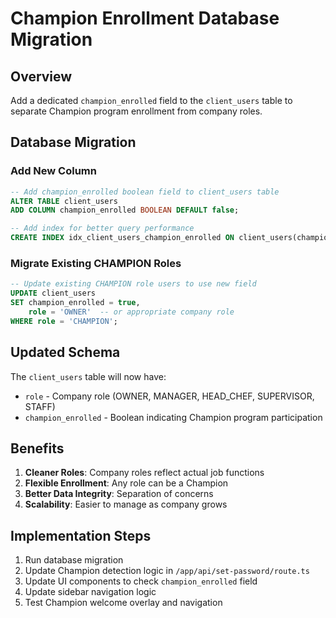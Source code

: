 # Champion Enrollment Database Migration

## Overview
Add a dedicated `champion_enrolled` field to the `client_users` table to separate Champion program enrollment from company roles.

## Database Migration

### Add New Column
```sql
-- Add champion_enrolled boolean field to client_users table
ALTER TABLE client_users 
ADD COLUMN champion_enrolled BOOLEAN DEFAULT false;

-- Add index for better query performance
CREATE INDEX idx_client_users_champion_enrolled ON client_users(champion_enrolled);
```

### Migrate Existing CHAMPION Roles
```sql
-- Update existing CHAMPION role users to use new field
UPDATE client_users 
SET champion_enrolled = true, 
    role = 'OWNER'  -- or appropriate company role
WHERE role = 'CHAMPION';
```

## Updated Schema
The `client_users` table will now have:
- `role` - Company role (OWNER, MANAGER, HEAD_CHEF, SUPERVISOR, STAFF)
- `champion_enrolled` - Boolean indicating Champion program participation

## Benefits
1. **Cleaner Roles**: Company roles reflect actual job functions
2. **Flexible Enrollment**: Any role can be a Champion
3. **Better Data Integrity**: Separation of concerns
4. **Scalability**: Easier to manage as company grows

## Implementation Steps
1. Run database migration
2. Update Champion detection logic in `/app/api/set-password/route.ts`
3. Update UI components to check `champion_enrolled` field
4. Update sidebar navigation logic
5. Test Champion welcome overlay and navigation